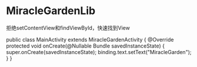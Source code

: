 # MiracleGardenLib
拒绝setContentView和findViewById，快速找到View

public class MainActivity extends MiracleGardenActivity<ActivityMainBinding> {
    @Override
    protected void onCreate(@Nullable Bundle savedInstanceState) {
        super.onCreate(savedInstanceState);
        binding.text.setText("MiracleGarden");
    }
}
